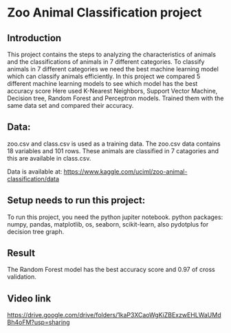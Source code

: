 # **Zoo Animal Classification project**

## Introduction
This project contains the steps to analyzing the characteristics of animals and the classifications of animals in 7 different categories. To classify animals in 7 different categories we need the best machine learning model which can classify animals efficiently. In this project we compared 5 different machine learning models to see which model has the best accuracy score Here used K-Nearest Neighbors, Support Vector Machine, Decision tree, Random Forest and Perceptron models. Trained them with the same data set and compared their accuracy.

## Data:
zoo.csv and class.csv is used as a training data.
The zoo.csv data contains 18 variables and 101 rows. 
These animals are classified in 7 catagories and this are available in class.csv.

Data is available at: https://www.kaggle.com/uciml/zoo-animal-classification/data

## Setup needs to run this project:
To run this project, you need the python jupiter notebook.
python packages: numpy, pandas, matplotlib, os, seaborn, scikit-learn, also pydotplus for decision tree graph.

## Result
The Random Forest model has the best accuracy score and 0.97 of cross validation.

## Video link
https://drive.google.com/drive/folders/1kaP3XCaoWgKiZBExzwEHLWaUMdBh4oFM?usp=sharing
